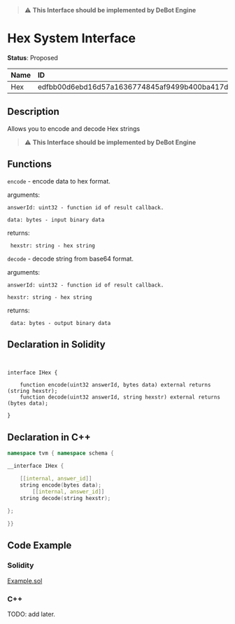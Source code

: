 > :warning: **This Interface should be implemented by DeBot Engine**
# Hex System Interface

**Status**: Proposed

| Name         | ID                                                                |
| :----------- | :---------------------------------------------------------------- |
| Hex	       | edfbb00d6ebd16d57a1636774845af9499b400ba417da8552f40b1250256ff8f  |

## Description

Allows you to encode and decode Hex strings
> :warning: **This Interface should be implemented by DeBot Engine**

## Functions

`encode` - encode data to hex format.

arguments: 

    answerId: uint32 - function id of result callback.

    data: bytes - input binary data

returns: 

     hexstr: string - hex string

`decode` - decode string from base64 format.

arguments: 

    answerId: uint32 - function id of result callback.

    hexstr: string - hex string

returns: 

     data: bytes - output binary data
		
## Declaration in Solidity

```solidity


interface IHex {

    function encode(uint32 answerId, bytes data) external returns (string hexstr);
    function decode(uint32 answerId, string hexstr) external returns (bytes data);

}
```

## Declaration in C++

```cpp
namespace tvm { namespace schema {

__interface IHex {

	[[internal, answer_id]]
	string encode(bytes data);
        [[internal, answer_id]]
	string decode(string hexstr);
	
};

}}
```

## Code Example

### Solidity

[Example.sol](examples/Example.sol)

### C++

TODO: add later.
